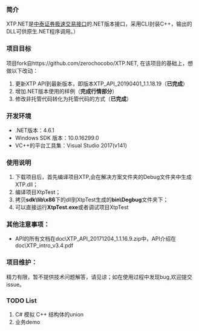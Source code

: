 ### 简介
XTP.NET是[中泰证券极速交易接口](https://xtp.zts.com.cn/home)的.NET版本接口，采用CLI封装C++，输出的DLL可供原生.NET程序调用。）


### 项目目标
项目fork自https://github.com/zerochocobo/XTP.NET,
在该项目的基础上，想做以下改动：

1. 更新XTP API到最新版本，即版本XTP_API_20190401_1.1.18.19（**已完成**）
2. 增加.NET版本使用的样例（**完成行情部分**）
3. 修改非托管代码转化为托管代码的方式（**已完成**）

### 开发环境
- .NET版本：4.6.1
- Windows SDK 版本：10.0.16299.0
- VC++的平台工具集：Visual Studio 2017(v141)

### 使用说明
1. 下载项目后，首先编译项目XTP,会在解决方案文件夹的Debug文件夹中生成XTP.dll；
2. 编译项目XtpTest；
3. 拷贝**sdk\lib\x86**下的dll到XtpTest生成的**bin\Degbug**文件夹下；
4. 可以直接运行**XtpTest.exe**或者调试项目XtpTest
### 其他注意事项：

- API的所有文档在doc\XTP_API_20171204_1.1.16.9.zip中，API介绍在doc\XTP_intro_v3.4.pdf


### 项目维护：
精力有限，暂不提供技术问题解答，请见谅；如在使用过程中发现bug,欢迎提交issue。


### TODO List

1. C# 模拟 C++ 结构体的union
2. 业务demo 

